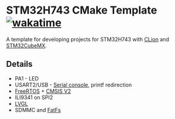 # STM32H743 CMake Template [![wakatime](https://wakatime.com/badge/user/fbf439cc-9e02-45cc-bb7f-21ca6fd95e8d/project/f985af85-c488-46b1-bfa1-013a09d145e9.svg)](https://wakatime.com/badge/user/fbf439cc-9e02-45cc-bb7f-21ca6fd95e8d/project/f985af85-c488-46b1-bfa1-013a09d145e9)

A template for developing projects for STM32H743 with [CLion](https://www.jetbrains.com/clion/) and [STM32CubeMX](https://www.st.com/en/development-tools/stm32cubemx.html).

## Details

+ PA1 - LED
+ USART2/USB - [Serial console](https://www.freertos.org/FreeRTOS-Plus/FreeRTOS_Plus_CLI/FreeRTOS_Plus_Command_Line_Interface.html), printf redirection
+ [FreeRTOS](https://www.freertos.org/) + [CMSIS V2](https://www.keil.com/pack/doc/CMSIS/RTOS2/html/index.html)
+ ILI9341 on SPI2
+ [LVGL](https://lvgl.io/)
+ SDMMC and [FatFs](http://elm-chan.org/fsw/ff/00index_e.html)